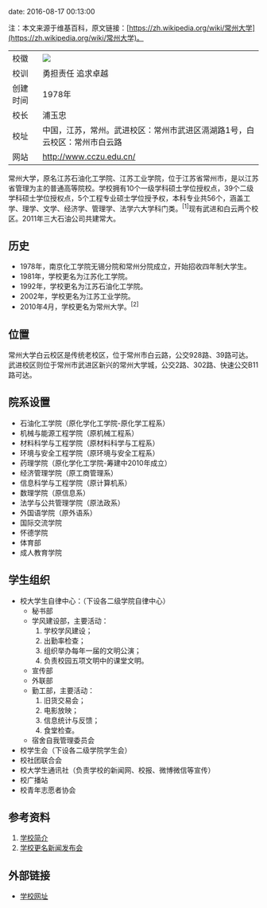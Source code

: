 date: 2016-08-17 00:13:00

注：本文来源于维基百科，原文链接：[https://zh.wikipedia.org/wiki/常州大学](https://zh.wikipedia.org/wiki/常州大学)。

|            |     |
|------------|------|
| 校徽    | ![](http://7xqspp.com1.z0.glb.clouddn.com/16-8-17/69758226.jpg) |
| 校训    | 勇担责任 追求卓越 |
| 创建时间 | 1978年 |
| 校长    | 浦玉忠 |
| 校址    | 中国，江苏，常州。武进校区：常州市武进区滆湖路1号，白云校区：常州市白云路 |
| 网站    | http://www.cczu.edu.cn/ |

常州大学，原名江苏石油化工学院、江苏工业学院，位于江苏省常州市，是以江苏省管理为主的普通高等院校。学校拥有10个一级学科硕士学位授权点，39个二级学科硕士学位授权点，5个工程专业硕士学位授予权，本科专业共56个，涵盖工学、理学、文学、经济学、管理学、法学六大学科门类。<sup>[1]</sup>现有武进和白云两个校区。2011年三大石油公司共建常大。

## 历史

- 1978年，南京化工学院无锡分院和常州分院成立，开始招收四年制大学生。
- 1981年，学校更名为江苏化工学院。
- 1992年，学校更名为江苏石油化工学院。
- 2002年，学校更名为江苏工业学院。
- 2010年4月，学校更名为常州大学。<sup>[2]</sup>

## 位置

常州大学白云校区是传统老校区，位于常州市白云路，公交928路、39路可达。武进校区则位于常州市武进区新兴的常州大学城，公交2路、302路、快速公交B11路可达。

## 院系设置

- 石油化工学院（原化学化工学院-原化学工程系）
- 机械与能源工程学院（原机械工程系）
- 材料科学与工程学院（原材料科学与工程系）
- 环境与安全工程学院（原环境与安全工程系）
- 药理学院（原化学化工学院-筹建中2010年成立）
- 经济管理学院（原工商管理系）
- 信息科学与工程学院（原计算机系）
- 数理学院（原信息系）
- 法学与公共管理学院（原法政系）
- 外国语学院（原外语系）
- 国际交流学院
- 怀德学院
- 体育部
- 成人教育学院

## 学生组织

- 校大学生自律中心：（下设各二级学院自律中心）
    - 秘书部
    - 学风建设部，主要活动：
        1. 学校学风建设；
        2. 出勤率检查；
        3. 组织举办每年一届的文明公演；
        4. 负责校园五项文明中的课堂文明。
    - 宣传部
    - 外联部
    - 勤工部，主要活动：
        1. 旧货交易会；
        2. 电影放映；
        3. 信息统计与反馈；
        4. 食堂检查。
    - 宿舍自我管理委员会
- 校学生会（下设各二级学院学生会）
- 校社团联合会
- 校大学生通讯社（负责学校的新闻网、校报、微博微信等宣传）
- 校广播站
- 校青年志愿者协会

## 参考资料

1. [学校简介](http://www.cczu.edu.cn/s/2/t/112/p/1/c/13/d/23/list.htm)
2. [学校更名新闻发布会](http://www.cczu.edu.cn/s/2/t/110/45/6a/info17770.htm)

## 外部链接

- [学校网址](http://www.cczu.edu.cn/)
